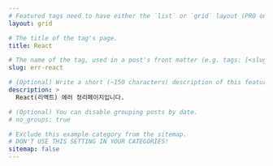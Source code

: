```yaml
---
# Featured tags need to have either the `list` or `grid` layout (PRO only).
layout: grid

# The title of the tag's page.
title: React

# The name of the tag, used in a post's front matter (e.g. tags: [<slug>]).
slug: err-react

# (Optional) Write a short (~150 characters) description of this featured tag.
description: >
  React(리액트) 에러 정리페이지입니다.

# (Optional) You can disable grouping posts by date.
# no_groups: true

# Exclude this example category from the sitemap.
# DON'T USE THIS SETTING IN YOUR CATEGORIES!
sitemap: false
---
```

